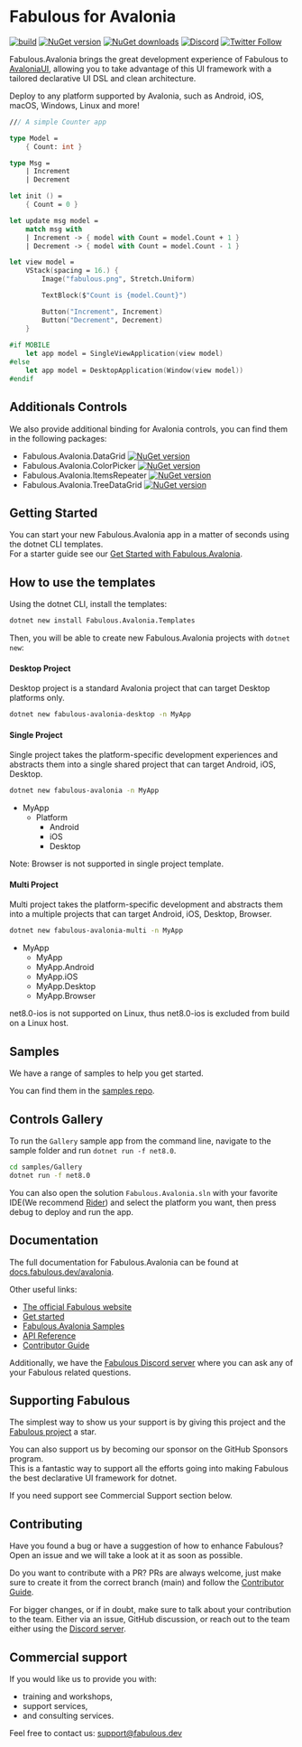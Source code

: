 # Fabulous for Avalonia

[![build](https://img.shields.io/github/actions/workflow/status/fabulous-dev/Fabulous.Avalonia/build.yml?branch=main)](https://github.com/fabulous-dev/Fabulous.Avalonia/actions/workflows/build.yml) [![NuGet version](https://img.shields.io/nuget/v/Fabulous.Avalonia)](https://www.nuget.org/packages/Fabulous.Avalonia#readme-body-tab) [![NuGet downloads](https://img.shields.io/nuget/dt/Fabulous.Avalonia)](https://www.nuget.org/packages/Fabulous.Avalonia) [![Discord](https://img.shields.io/discord/716980335593914419?label=discord&logo=discord)](https://discord.gg/bpTJMbSSYK) [![Twitter Follow](https://img.shields.io/twitter/follow/FabulousAppDev?style=social)](https://twitter.com/FabulousAppDev)

Fabulous.Avalonia brings the great development experience of Fabulous to [AvaloniaUI](https://github.com/AvaloniaUI/Avalonia), allowing you to take advantage of this UI framework with a tailored declarative UI DSL and clean architecture.

Deploy to any platform supported by Avalonia, such as Android, iOS, macOS, Windows, Linux and more!

```fs
/// A simple Counter app

type Model =
    { Count: int }

type Msg =
    | Increment
    | Decrement

let init () =
    { Count = 0 }

let update msg model =
    match msg with
    | Increment -> { model with Count = model.Count + 1 }
    | Decrement -> { model with Count = model.Count - 1 }

let view model =
    VStack(spacing = 16.) {
        Image("fabulous.png", Stretch.Uniform)

        TextBlock($"Count is {model.Count}")

        Button("Increment", Increment)
        Button("Decrement", Decrement)
    }
    
#if MOBILE
    let app model = SingleViewApplication(view model)
#else
    let app model = DesktopApplication(Window(view model))
#endif
```
## Additionals Controls

We also provide additional binding for Avalonia controls, you can find them in the following packages:

- Fabulous.Avalonia.DataGrid [![NuGet version](https://img.shields.io/nuget/v/Fabulous.Avalonia.DataGrid)](https://www.nuget.org/packages/Fabulous.Avalonia.DataGrid#readme-body-tab)
- Fabulous.Avalonia.ColorPicker [![NuGet version](https://img.shields.io/nuget/v/Fabulous.Avalonia.ColorPicker)](https://www.nuget.org/packages/Fabulous.Avalonia.ColorPicker#readme-body-tab)
- Fabulous.Avalonia.ItemsRepeater [![NuGet version](https://img.shields.io/nuget/v/Fabulous.Avalonia.ItemsRepeater)](https://www.nuget.org/packages/Fabulous.Avalonia.ItemsRepeater#readme-body-tab)
- Fabulous.Avalonia.TreeDataGrid [![NuGet version](https://img.shields.io/nuget/v/Fabulous.Avalonia.TreeDataGrid)](https://www.nuget.org/packages/Fabulous.Avalonia.TreeDataGrid#readme-body-tab)

## Getting Started

You can start your new Fabulous.Avalonia app in a matter of seconds using the dotnet CLI templates.  
For a starter guide see our [Get Started with Fabulous.Avalonia](https://docs.fabulous.dev/avalonia/get-started).

## How to use the templates

Using the dotnet CLI, install the templates:

```sh
dotnet new install Fabulous.Avalonia.Templates
```

Then, you will be able to create new Fabulous.Avalonia projects with `dotnet new`:

#### Desktop Project

Desktop project is a standard Avalonia project that can target Desktop platforms only.

```sh
dotnet new fabulous-avalonia-desktop -n MyApp
```

#### Single Project

Single project takes the platform-specific development experiences and abstracts them into a single shared project that can target Android, iOS, Desktop.

```sh
dotnet new fabulous-avalonia -n MyApp
```

- MyApp
    - Platform
        - Android
        - iOS
        - Desktop

Note: Browser is not supported in single project template.

#### Multi Project

Multi project takes the platform-specific development and abstracts them into a multiple projects that can target Android, iOS, Desktop, Browser.

```sh
dotnet new fabulous-avalonia-multi -n MyApp
```

- MyApp
    - MyApp
    - MyApp.Android
    - MyApp.iOS
    - MyApp.Desktop
    - MyApp.Browser

net8.0-ios is not supported on Linux, thus net8.0-ios is excluded from build on a Linux host.

## Samples
We have a range of samples to help you get started.

You can find them in the [samples repo](https://github.com/fabulous-dev/Fabulous.Avalonia.Samples).

## Controls Gallery
To run the `Gallery` sample app from the command line, navigate to the sample folder and run `dotnet run -f net8.0`.

```sh
cd samples/Gallery
dotnet run -f net8.0
```

You can also open the solution `Fabulous.Avalonia.sln` with your favorite IDE(We recommend [Rider](https://www.jetbrains.com/rider/)) and select the platform you want, then press debug to deploy and run the app.

## Documentation

The full documentation for Fabulous.Avalonia can be found at [docs.fabulous.dev/avalonia](https://docs.fabulous.dev/avalonia).

Other useful links:
- [The official Fabulous website](https://fabulous.dev)
- [Get started](https://docs.fabulous.dev/avalonia/get-started)
- [Fabulous.Avalonia Samples](https://github.com/fabulous-dev/Fabulous.Avalonia.Samples)
- [API Reference](https://api.fabulous.dev/avalonia)
- [Contributor Guide](CONTRIBUTING.md)

Additionally, we have the [Fabulous Discord server](https://discord.gg/bpTJMbSSYK) where you can ask any of your Fabulous related questions.

## Supporting Fabulous

The simplest way to show us your support is by giving this project and the [Fabulous project](https://github.com/fabulous-dev/Fabulous) a star.

You can also support us by becoming our sponsor on the GitHub Sponsors program.  
This is a fantastic way to support all the efforts going into making Fabulous the best declarative UI framework for dotnet.

If you need support see Commercial Support section below.

## Contributing

Have you found a bug or have a suggestion of how to enhance Fabulous? Open an issue and we will take a look at it as soon as possible.

Do you want to contribute with a PR? PRs are always welcome, just make sure to create it from the correct branch (main) and follow the [Contributor Guide](CONTRIBUTING.md).

For bigger changes, or if in doubt, make sure to talk about your contribution to the team. Either via an issue, GitHub discussion, or reach out to the team either using the [Discord server](https://discord.gg/bpTJMbSSYK).

## Commercial support

If you would like us to provide you with:

- training and workshops,
- support services,
- and consulting services.

Feel free to contact us: [support@fabulous.dev](mailto:support@fabulous.dev)
